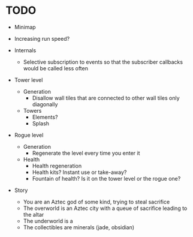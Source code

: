 TODO
===

* Minimap
* Increasing run speed?

* Internals
    * Selective subscription to events so that the subscriber callbacks would be called less often

* Tower level
    * Generation
        * Disallow wall tiles that are connected to other wall tiles only diagonally
    * Towers
        * Elements?
        * Splash

* Rogue level
    * Generation
        * Regenerate the level every time you enter it
    * Health
        * Health regeneration
        * Health kits? Instant use or take-away?
        * Fountain of health? Is it on the tower level or the rogue one?

* Story
    * You are an Aztec god of some kind, trying to steal sacrifice
    * The overworld is an Aztec city with a queue of sacrifice leading to the altar
    * The underworld is a
    * The collectibles are minerals (jade, obsidian)
